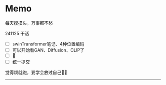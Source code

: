 # Memo

每天摸摸头，万事都不愁

241125 干活

- [ ] swinTransformer笔记、4种位置编码
- [ ] 可以开始看GAN、Diffusion、CLIP了
- [ ] 🥟
- [ ] 统一提交

觉得烦就跑，要学会放过自己💅🏻

-----




